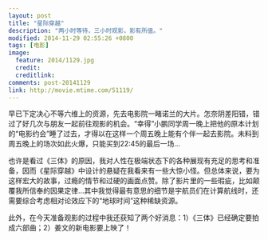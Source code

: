 ```yaml
---
layout: post
title: "星际穿越"
description: "两小时等待，三小时观影，影有所值。"
modified: 2014-11-29 02:55:26 +0800
tags: [电影]
image:
  feature: 2014/1129.jpg
  credit:
  creditlink:
comments: post-20141129
link: http://movie.mtime.com/51119/
---
```


早已下定决心不等六维上的资源，先去电影院一睹诺兰的大片。怎奈阴差阳错，错过了好几次与朋友一起前往观影的机会。“幸得”小鹏同学周一晚上把他的原本计划的“电影约会”睡了过去，才得以在这样一个周五晚上能有个伴一起去影院。未料到周五晚上的场次如此火爆，只能买到22:45的最后一场...

也许是看过《三体》的原因，我对人性在极端状态下的各种展现有充足的思考和准备，因而《星际穿越》中设计的悬疑在我看来有一些大惊小怪。但总体来说，要为这样宏大的故事，过瘾的情节和过硬的画面点赞。除了影片里的一些瑕疵，比如颠覆我所信奉的因果定律...其中我觉得最有意思的细节是宇航员们在计算航线时，还需要综合考虑相对论效应下的“地球时间”这种稀缺资源。

此外，在今天准备观影的过程中我还获知了两个好消息：1）《三体》已经确定要拍成六部曲；2）姜文的新电影要上映了！
